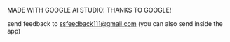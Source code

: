 MADE WITH GOOGLE AI STUDIO! THANKS TO GOOGLE!

send feedback to ssfeedback111@gmail.com (you can also send inside the app)

